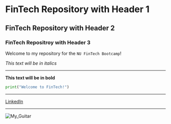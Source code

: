 # FinTech Repository with Header 1 

## FinTech Repository with Header 2

### FinTech Repositroy with Header 3

Welcome to my repository for the `NU FinTech Bootcamp`! 

*This text will be in italics*

---

**This text will be in bold**

```python
print("Welcome to FinTech!")
```

---

[LinkedIn](https://www.linkedin.com/) 

----

![My_Guitar](https://www.google.com/search?q=guitar&source=lnms&tbm=isch&sa=X&ved=2ahUKEwingv-mwpfwAhXDHjQIHbDiCycQ_AUoAnoECAIQBA&biw=1225&bih=646)



